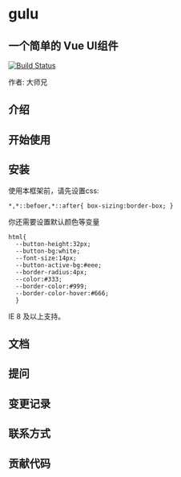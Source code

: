 # gulu 
## 一个简单的 Vue UI组件

[![Build Status](https://travis-ci.org/dashixiong-11/gulu.svg?branch=master)](https://travis-ci.org/dashixiong-11/gulu)

作者: 大师兄

## 介绍

## 开始使用

## 安装

使用本框架前，请先设置css:
```
*,*::befoer,*::after{ box-sizing:border-box; }
```
你还需要设置默认颜色等变量
```
html{
  --button-height:32px;
  --button-bg:white;
  --font-size:14px;
  --button-active-bg:#eee;
  --border-radius:4px;
  --color:#333;
  --border-color:#999;
  --border-color-hover:#666;
  }
```

IE 8 及以上支持。

## 文档

## 提问

## 变更记录

## 联系方式

## 贡献代码

